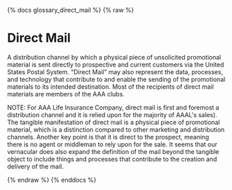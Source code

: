 {% docs glossary_direct_mail %}
{% raw %}

<a name="direct_mail"></a>
# Direct Mail
A distribution channel by which a physical piece of unsolicited promotional material is sent 
directly to prospective and current customers via the United States Postal System. 
“Direct Mail” may also represent the data, processes, and technology that contribute to and 
enable the sending of the promotional materials to its intended destination.  Most of the 
recipients of direct mail materials are members of the AAA clubs.

NOTE: For AAA Life Insurance Company, direct mail is first and foremost a distribution channel 
and it is relied upon for the majority of AAAL's sales).  The tangible manifestation of direct 
mail is a physical piece of promotional material, which is a distinction compared to other 
marketing and distribution channels. Another key point is that it is direct to the prospect, 
meaning there is no agent or middleman to rely upon for the sale.  It seems that our vernacular 
does also expand the definition of the mail beyond the tangible object to include things and 
processes that contribute to the creation and delivery of the mail.



{% endraw %}
{% enddocs %}